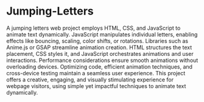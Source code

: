 # Jumping-Letters

A jumping letters web project employs HTML, CSS, and JavaScript to animate text dynamically. JavaScript manipulates individual letters, enabling effects like bouncing, scaling, color shifts, or rotations. Libraries such as Anime.js or GSAP streamline animation creation.
HTML structures the text placement, CSS styles it, and JavaScript orchestrates animations and user interactions. Performance considerations ensure smooth animations without overloading devices. Optimizing code, efficient animation techniques, and cross-device testing maintain a seamless user experience.
This project offers a creative, engaging, and visually stimulating experience for webpage visitors, using simple yet impactful techniques to animate text dynamically.
